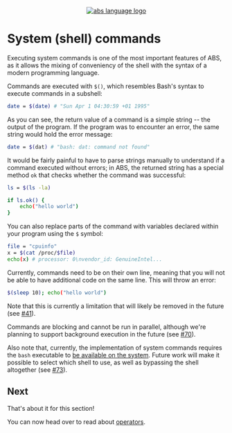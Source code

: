<p align="center">
  <a href="https://abs-lang.org/">
    <img alt="abs language logo" src="https://github.com/odino/abs/blob/master/bin/abs-horizontal.png?raw=true">
  </a>
</p>

# System (shell) commands

Executing system commands is one of the most important features
of ABS, as it allows the mixing of conveniency of the shell with
the syntax of a modern programming language.

Commands are executed with `$()`, which resembles Bash's
syntax to execute commands in a subshell:

``` bash
date = $(date) # "Sun Apr 1 04:30:59 +01 1995"
```

As you can see, the return value of a command is a simple
string -- the output of the program. If the program was to
encounter an error, the same string would hold the error
message:

``` bash
date = $(dat) # "bash: dat: command not found"
```

It would be fairly painful to have to parse strings
manually to understand if a command executed without errors;
in ABS, the returned string has a special method `ok` that
checks whether the command was successful:

``` bash
ls = $(ls -la)

if ls.ok() {
    echo("hello world")
}
```

You can also replace parts of the command with variables
declared within your program using the `$` symbol:

``` bash
file = "cpuinfo"
x = $(cat /proc/$file)
echo(x) # processor: 0\nvendor_id: GenuineIntel...
```

Currently, commands need to be on their own line, meaning
that you will not be able to have additional code
on the same line. This will throw an error:

``` bash
$(sleep 10); echo("hello world")
```

Note that this is currently a limitation that will likely
be removed in the future (see [#41](https://github.com/odino/abs/issues/41)).

Commands are blocking and cannot be run in parallel, although
we're planning to support background execution in the future
(see [#70](https://github.com/odino/abs/issues/70)).

Also note that, currently, the implementation of system commands
requires the `bash` executable to [be available on the system](https://github.com/odino/abs/blob/5b5b0abf3115a5dd4dfe8485501f8765985ad0db/evaluator/evaluator.go#L696-L722).
Future work will make it possible to select which shell to use,
as well as bypassing the shell altogether (see [#73](https://github.com/odino/abs/issues/73)).

## Next

That's about it for this section!

You can now head over to read about [operators](/syntax/operators).